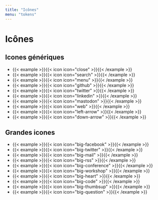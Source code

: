 ```yaml
---
title: "Icônes"
menu: "tokens"
---
```


# Icônes

## Icones génériques

* {{< example >}}{{< icon icon="close" >}}{{< /example >}}
* {{< example >}}{{< icon icon="search" >}}{{< /example >}}
* {{< example >}}{{< icon icon="menu" >}}{{< /example >}}
* {{< example >}}{{< icon icon="github" >}}{{< /example >}}
* {{< example >}}{{< icon icon="twitter" >}}{{< /example >}}
* {{< example >}}{{< icon icon="linkedin" >}}{{< /example >}}
* {{< example >}}{{< icon icon="mastodon" >}}{{< /example >}}
* {{< example >}}{{< icon icon="web" >}}{{< /example >}}
* {{< example >}}{{< icon icon="left-arrow" >}}{{< /example >}}
* {{< example >}}{{< icon icon="down-arrow" >}}{{< /example >}}

## Grandes icones

<div class="footer">
    <ul>
        <li>{{< example >}}{{< icon icon="big-facebook" >}}{{< /example >}}</li>
        <li>{{< example >}}{{< icon icon="big-twitter" >}}{{< /example >}}</li>
        <li>{{< example >}}{{< icon icon="big-mail" >}}{{< /example >}}</li>
        <li>{{< example >}}{{< icon icon="big-rss" >}}{{< /example >}}</li>
        <li>{{< example >}}{{< icon icon="big-conference" >}}{{< /example >}}</li>
        <li>{{< example >}}{{< icon icon="big-workshop" >}}{{< /example >}}</li>
        <li>{{< example >}}{{< icon icon="big-heart" >}}{{< /example >}}</li>
        <li>{{< example >}}{{< icon icon="big-code" >}}{{< /example >}}</li>
        <li>{{< example >}}{{< icon icon="big-thumbsup" >}}{{< /example >}}</li>
        <li>{{< example >}}{{< icon icon="big-question" >}}{{< /example >}}</li>
    </ul>
</div>
